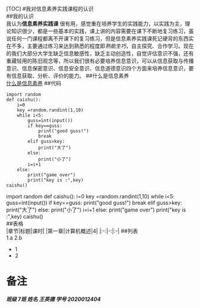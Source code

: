 [TOC]
#我对信息素养实践课程的认识  
##我的认识  
我认为**信息素养实践课** 很有用，感觉重在培养学生的实践能力，以实践为主，理论知识很少，都是一些基本的实践，课上讲的内容需要在课下不断地复习练习，虽说任何一门课程都离不开课下的复习练习，但是信息素养实践课死记硬背的东西实在不多，主要通过练习来达到熟悉的程度即*熟能生巧*，自主探究、合作学习。现在的我们大部分大学生缺乏信息敏感性，缺乏主动创造性，自觉评估意识不强，还有重藏轻用的陈旧观念等，所以我们很有必要培养信息意识，可以从信息获取与传播意识、信息保密意识、信息安全意识、信息道德意识四个方面来培养信息意识，要有信息获取、分析、评价的能力。
##什么是信息素养  
[什么是信息素养](http://www.zhixing123.cn/lilun/32201.html)
##代码  
~~~
import random
def caishu():
    i=0
    key =random.randint(1,10)
    while i<5:
        guss=int(input())
        if key==guss:
            print("good guss!")
            break
        elif guss>key:
            print("大了")
        else:
            print("小了")
        i=i+1
    else:
        print("game over")
        print("key is :",key)
caishu()  
~~~
import random
def caishu():
    i=0
    key =random.randint(1,10)
    while i<5:
        guss=int(input())
        if key==guss:
            print("good guss!")
            break
        elif guss>key:
            print("大了")
        else:
            print("小了")
        i=i+1
    else:
        print("game over")
        print("key is :",key)
caishu()  
##表格  
|章节|标题|课时|
|第一章|计算机概述|4|
|:-:|-:|:-|
##列表  
1.a
2.b
* 1
* 2
# 备注  
***班级 7班 姓名 王英德 学号 2020012404***
